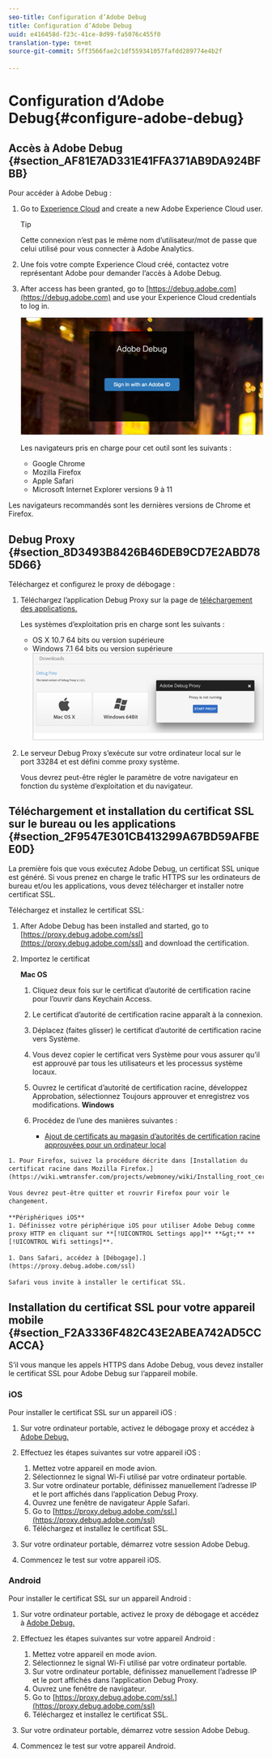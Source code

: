 ```yaml
---
seo-title: Configuration d’Adobe Debug
title: Configuration d’Adobe Debug
uuid: e416458d-f23c-41ce-8d99-fa5076c455f0
translation-type: tm+mt
source-git-commit: 5ff3566fae2c1df559341057fafdd289774e4b2f

---
```



# Configuration d’Adobe Debug{#configure-adobe-debug}

## Accès à Adobe Debug {#section_AF81E7AD331E41FFA371AB9DA924BFBB}

Pour accéder à Adobe Debug :

1. Go to [Experience Cloud](https://www.marketing.adobe.com) and create a new Adobe Experience Cloud user.

   >[!TIP]
   >
   >Cette connexion n’est pas le même nom d’utilisateur/mot de passe que celui utilisé pour vous connecter à Adobe Analytics.

1. Une fois votre compte Experience Cloud créé, contactez votre représentant Adobe pour demander l’accès à Adobe Debug.
1. After access has been granted, go to [https://debug.adobe.com](https://debug.adobe.com) and use your Experience Cloud credentials to log in.

   ![](assets/adobe-debug-login.png)

   Les navigateurs pris en charge pour cet outil sont les suivants :
   * Google Chrome
   * Mozilla Firefox
   * Apple Safari
   * Microsoft Internet Explorer versions 9 à 11

Les navigateurs recommandés sont les dernières versions de Chrome et Firefox.

## Debug Proxy {#section_8D3493B8426B46DEB9CD7E2ABD785D66}

Téléchargez et configurez le proxy de débogage :

1. Téléchargez l’application Debug Proxy sur la page de [téléchargement des applications.](https://debug.adobe.com/#/downloads)

   Les systèmes d’exploitation pris en charge sont les suivants :
   * OS X 10.7 64 bits ou version supérieure
   * Windows 7.1 64 bits ou version supérieure
   ![](assets/debug-proxy-app.png)

1. Le serveur Debug Proxy s’exécute sur votre ordinateur local sur le port 33284 et est défini comme proxy système.

   Vous devrez peut-être régler le paramètre de votre navigateur en fonction du système d’exploitation et du navigateur.

## Téléchargement et installation du certificat SSL sur le bureau ou les applications {#section_2F9547E301CB413299A67BD59AFBEE0D}

La première fois que vous exécutez Adobe Debug, un certificat SSL unique est généré. Si vous prenez en charge le trafic HTTPS sur les ordinateurs de bureau et/ou les applications, vous devez télécharger et installer notre certificat SSL.

Téléchargez et installez le certificat SSL:

1. After Adobe Debug has been installed and started, go to [https://proxy.debug.adobe.com/ssl](https://proxy.debug.adobe.com/ssl) and download the certification.
1. Importez le certificat

   **Mac OS**
   1. Cliquez deux fois sur le certificat d’autorité de certification racine pour l’ouvrir dans Keychain Access.
   1. Le certificat d’autorité de certification racine apparaît à la connexion.
   1. Déplacez (faites glisser) le certificat d’autorité de certification racine vers Système.
   1. Vous devez copier le certificat vers Système pour vous assurer qu’il est approuvé par tous les utilisateurs et les processus système locaux.
   1. Ouvrez le certificat d’autorité de certification racine, développez Approbation, sélectionnez Toujours approuver et enregistrez vos modifications.
   **Windows**
   1. Procédez de l’une des manières suivantes :

      * [Ajout de certificats au magasin d’autorités de certification racine approuvées pour un ordinateur local](https://technet.microsoft.com/en-us/library/cc754841.aspx#BKMK_addlocal)
<!--        * [How To Import a Trusted Root Certification Authority In Windows 7/Vista/XP](https://www.sqlservermart.com/HowTo/Windows_Import_Certificate.aspx) You might need to quit and reopen your browser to see the change.
-->

    1. Pour Firefox, suivez la procédure décrite dans [Installation du certificat racine dans Mozilla Firefox.](https://wiki.wmtransfer.com/projects/webmoney/wiki/Installing_root_certificate_in_Mozilla_Firefox)
    
    Vous devrez peut-être quitter et rouvrir Firefox pour voir le changement.
    
    **Périphériques iOS**
    1. Définissez votre périphérique iOS pour utiliser Adobe Debug comme proxy HTTP en cliquant sur **[!UICONTROL Settings app]** **&gt;** **[!UICONTROL Wifi settings]**.
    
    1. Dans Safari, accédez à [Débogage].](https://proxy.debug.adobe.com/ssl)
    
    Safari vous invite à installer le certificat SSL.

## Installation du certificat SSL pour votre appareil mobile {#section_F2A3336F482C43E2ABEA742AD5CCACCA}

S’il vous manque les appels HTTPS dans Adobe Debug, vous devez installer le certificat SSL pour Adobe Debug sur l’appareil mobile.

### iOS

Pour installer le certificat SSL sur un appareil iOS :

1. Sur votre ordinateur portable, activez le débogage proxy et accédez à [Adobe Debug.](https://debug.adobe.com)
1. Effectuez les étapes suivantes sur votre appareil iOS :
   1. Mettez votre appareil en mode avion.
   1. Sélectionnez le signal Wi-Fi utilisé par votre ordinateur portable.
   1. Sur votre ordinateur portable, définissez manuellement l’adresse IP et le port affichés dans l’application Debug Proxy.
   1. Ouvrez une fenêtre de navigateur Apple Safari.
   1. Go to [https://proxy.debug.adobe.com/ssl.](https://proxy.debug.adobe.com/ssl)
   1. Téléchargez et installez le certificat SSL.

1. Sur votre ordinateur portable, démarrez votre session Adobe Debug.
1. Commencez le test sur votre appareil iOS.

### Android

Pour installer le certificat SSL sur un appareil Android :

1. Sur votre ordinateur portable, activez le proxy de débogage et accédez à [Adobe Debug.](https://debug.adobe.com)
1. Effectuez les étapes suivantes sur votre appareil Android :
   1. Mettez votre appareil en mode avion.
   1. Sélectionnez le signal Wi-Fi utilisé par votre ordinateur portable.
   1. Sur votre ordinateur portable, définissez manuellement l’adresse IP et le port affichés dans l’application Debug Proxy.
   1. Ouvrez une fenêtre de navigateur.
   1. Go to [https://proxy.debug.adobe.com/ssl.](https://proxy.debug.adobe.com/ssl)
   1. Téléchargez et installez le certificat SSL.

1. Sur votre ordinateur portable, démarrez votre session Adobe Debug.
1. Commencez le test sur votre appareil Android.

